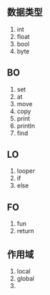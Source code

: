## 数据类型
1. int
2. float
3. bool
4. byte

## BO
1. set
2. at
3. move
4. copy
5. print
6. println
7. find

## LO
1. looper
2. if
3. else                                                  

## FO
1. fun
2. return

## 作用域
1. local
2. global
3. 